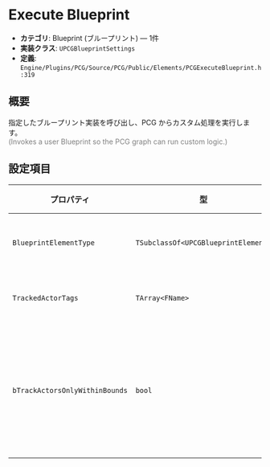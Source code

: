 # Execute Blueprint

- **カテゴリ**: Blueprint (ブループリント) — 1件
- **実装クラス**: `UPCGBlueprintSettings`
- **定義**: `Engine/Plugins/PCG/Source/PCG/Public/Elements/PCGExecuteBlueprint.h:319`

## 概要

指定したブループリント実装を呼び出し、PCG からカスタム処理を実行します。<br><span style='color:gray'>(Invokes a user Blueprint so the PCG graph can run custom logic.)</span>

## 設定項目


| プロパティ | 型 | 初期値 | 説明 |
| --- | --- | --- | --- |
| `BlueprintElementType` | `TSubclassOf<UPCGBlueprintElement>` | なし | 実行する Blueprint クラス。`UPCGBlueprintElement` を継承したクラスを指定します。 |
| `TrackedActorTags` | `TArray<FName>` | なし | 依存アクターのタグリスト。これらのタグを持つアクターの変更を追跡します。 |
| `bTrackActorsOnlyWithinBounds` | `bool` | `false` | true であれば、PCG コンポーネント境界外のアクター変化では再実行を発生させません（エディタ専用）。<br><span style='color:gray'>(If this is checked, found actors that are outside component bounds will not trigger a refresh. Only works for tags for now in editor.)</span> |
